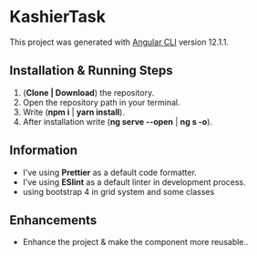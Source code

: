 # KashierTask

This project was generated with [Angular CLI](https://github.com/angular/angular-cli) version 12.1.1.

## **Installation & Running Steps**

1. (**Clone | Download**) the repository.
2. Open the repository path in your terminal.
3. Write (**npm i** | **yarn install**).
4. After installation write (**ng serve --open** | **ng s -o**).

## **Information**

- I've using **Prettier** as a default code formatter.
- I've using **ESlint** as a default linter in development process.
- using bootstrap 4 in grid system and some classes

## **Enhancements**

- Enhance the project & make the component more reusable..
